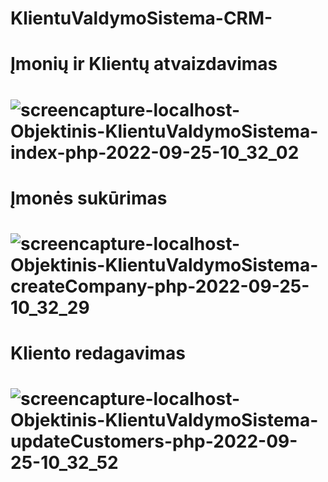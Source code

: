 # KlientuValdymoSistema-CRM-
# Įmonių ir Klientų atvaizdavimas
# ![screencapture-localhost-Objektinis-KlientuValdymoSistema-index-php-2022-09-25-10_32_02](https://user-images.githubusercontent.com/107037107/192133247-bf9872b0-0d64-4266-87e7-a6a9c9bf6510.png)
# Įmonės sukūrimas
# ![screencapture-localhost-Objektinis-KlientuValdymoSistema-createCompany-php-2022-09-25-10_32_29](https://user-images.githubusercontent.com/107037107/192133269-2dd827cf-fc4d-496c-bd7d-61117b2ba8d9.png)
# Kliento redagavimas
# ![screencapture-localhost-Objektinis-KlientuValdymoSistema-updateCustomers-php-2022-09-25-10_32_52](https://user-images.githubusercontent.com/107037107/192133287-aa4d405a-dfd2-4ad5-8f30-e87c4896edae.png)
